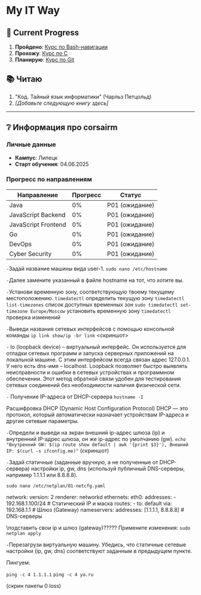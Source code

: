 # My IT Way

## 🎯 Current Progress
1. **Пройдено**: [Курс по Bash-навигации](https://ru.hexlet.io/courses/cli-basics)  
2. **Прохожу**: [Курс по C](https://stepik.org/course/3078/info)  
3. **Планирую**: [Курс по Git](https://ru.hexlet.io/courses/intro_to_git)  

## 📚 Читаю
1. "Код. Тайный язык информатики" (Чарльз Петцольд)
2. *[Добавьте следующую книгу здесь]*

---

## ❔ Информация про corsairm

### Личные данные
- **Кампус**: Липецк  
- **Старт обучения**: 04.06.2025  

### Прогресс по направлениям
| Направление          | Прогресс | Статус      |
|-----------------------|----------|-------------|
| Java                 | 0%       | P01 (ожидание) |
| JavaScript Backend   | 0%       | P01 (ожидание) |
| JavaScript Frontend  | 0%       | P01 (ожидание) |
| Go                   | 0%       | P01 (ожидание) |
| DevOps               | 0%       | P01 (ожидание) |
| Cyber Security       | 0%       | P01 (ожидание) |

`-`Задай название машины вида user-1.
`sudo nano /etc/hostname` 

`-`Далее замените указанный в файле hostname на тот, что хотите вы.


`-`Установи временную зону, соответствующую твоему текущему местоположению.
`timedatectl` определить текущую зону
`timedatectl list-timezones` список доступных временных зон
`sudo timedatectl set-timezone Europe/Moscow` установить временную зону
`timedatectl` проверка изменений


`-`Выведи названия сетевых интерфейсов с помощью консольной команды `ip link show/ip -br link` 
<скриншот>

`-` lo (loopback device) – виртуальный интерфейс. Он используется для отладки сетевых программ и запуска серверных приложений на локальной машине. С этим интерфейсом всегда связан адрес 127.0.0.1. У него есть dns-имя – localhost.
Loopback позволяет быстро выявлять неисправности и ошибки в сетевых устройствах и программном обеспечении. Этот метод обратной связи удобен для тестирования сетевых соединений без необходимости наличия физической сети.

`-` Получение IP-адреса от DHCP-сервера `hostname -I`

Расшифровка DHCP (Dynamic Host Configuration Protocol)
DHCP — это протокол, который автоматически назначает устройствам IP-адреса и другие сетевые параметры.

`-`Определи и выведи на экран внешний ip-адрес шлюза (ip) и внутренний IP-адрес шлюза, он же ip-адрес по умолчанию (gw).
`echo "Внутренний GW: $(ip route show default | awk '{print $3}'), Внешний IP: $(curl -s ifconfig.me)"`
(скриншот)

`-`Задай статичные (заданные вручную, а не полученные от DHCP-сервера) настройки ip, gw, dns (используй публичный DNS-серверы, например 1.1.1.1 или 8.8.8.8).


`sudo nano /etc/netplan/01-netcfg.yaml`

network:
  version: 2
  renderer: networkd
  ethernets:
    eth0:
      addresses:
        - 192.168.1.100/24  # Статический IP и маска
      routes:
        - to: default
          via: 192.168.1.1  # Шлюз (Gateway)
      nameservers:
        addresses: [1.1.1.1, 8.8.8.8]  # DNS-серверы

\\подставить свои ip и шлюз (gateway)?????
Примените изменения:
`sudo netplan apply`

`-`Перезагрузи виртуальную машину. Убедись, что статичные сетевые настройки (ip, gw, dns) соответствуют заданным в предыдущем пункте.

Пингуем:

`ping -c 4 1.1.1.1`
`ping -c 4 ya.ru`

(скрин пакеты 0 loss)